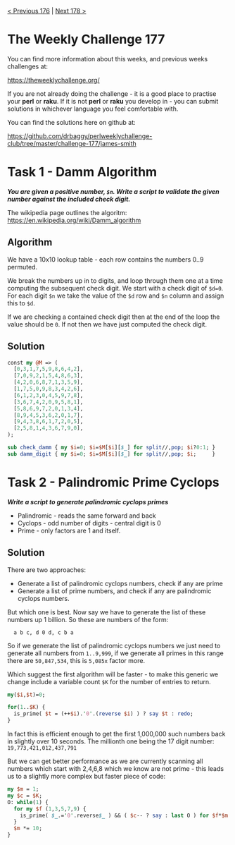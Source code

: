 [< Previous 176](https://github.com/drbaggy/perlweeklychallenge-club/tree/master/challenge-176/james-smith) |
[Next 178 >](https://github.com/drbaggy/perlweeklychallenge-club/tree/master/challenge-178/james-smith)

# The Weekly Challenge 177

You can find more information about this weeks, and previous weeks challenges at:

  https://theweeklychallenge.org/

If you are not already doing the challenge - it is a good place to practise your
**perl** or **raku**. If it is not **perl** or **raku** you develop in - you can
submit solutions in whichever language you feel comfortable with.

You can find the solutions here on github at:

https://github.com/drbaggy/perlweeklychallenge-club/tree/master/challenge-177/james-smith

# Task 1 - Damm Algorithm

***You are given a positive number, `$n`.  Write a script to validate the given number against the included check digit.***

The wikipedia page outlines the algoritm: https://en.wikipedia.org/wiki/Damm_algorithm

## Algorithm

We have a 10x10 lookup table - each row contains the numbers 0..9 permuted.

We break the numbers up in to digits, and loop through them one at a time computing the subsequent check digit. We start with a check digit of `$d=0`.
For each digit `$n` we take the value of the `$d` row and `$n` column and assign this to `$d`.

If we are checking a contained check digit then at the end of the loop the value should be `0`. If not then we have just computed the check digit.

## Solution

```perl
const my @M => (
  [0,3,1,7,5,9,8,6,4,2],
  [7,0,9,2,1,5,4,8,6,3],
  [4,2,0,6,8,7,1,3,5,9],
  [1,7,5,0,9,8,3,4,2,6],
  [6,1,2,3,0,4,5,9,7,8],
  [3,6,7,4,2,0,9,5,8,1],
  [5,8,6,9,7,2,0,1,3,4],
  [8,9,4,5,3,6,2,0,1,7],
  [9,4,3,8,6,1,7,2,0,5],
  [2,5,8,1,4,3,6,7,9,0],
);

sub check_damm { my $i=0; $i=$M[$i][$_] for split//,pop; $i?0:1; }
sub damm_digit { my $i=0; $i=$M[$i][$_] for split//,pop; $i;     }
```

# Task 2 - Palindromic Prime Cyclops

***Write a script to generate palindromic cyclops primes***

 * Palindromic - reads the same forward and back
 * Cyclops - odd number of digits - central digit is 0
 * Prime - only factors are 1 and itself.

## Solution

There are two approaches:

 * Generate a list of palindromic cyclops numbers, check if any are prime
 * Generate a list of prime numbers, and check if any are palindromic cyclops numbers.

But which one is best. Now say we have to generate the list of these numbers up 1 billion. So these are numbers of the form:

```
  a b c, d 0 d, c b a
```

So if we generate the list of palindromic cyclops numbers we just need to generate all numbers from `1..9,999`, if we generate all primes in this range there are `50,847,534`, this is `5,085x` factor more.

Which suggest the first algorithm will be faster - to make this generic we change include a variable count `$K` for the number of entries to return.

```perl
my($i,$t)=0;

for(1..$K) {
  is_prime( $t = (++$i).'0'.(reverse $i) ) ? say $t : redo;
}
```

In fact this is efficient enough to get the first 1,000,000 such numbers back in slightly over 10 seconds. The millionth one being the 17 digit number: `19,773,421,012,437,791`

But we can get better performance as we are currently scanning all numbers which start with 2,4,6,8 which we know are not prime - this leads us to a slightly more complex but faster piece of code:

```perl
my $m = 1;
my $c = $K;
O: while(1) {
  for my $f (1,3,5,7,9) {
    is_prime( $_.='0'.reverse$_ ) && ( $c-- ? say : last O ) for $f*$m .. ($f+1)*$m-1;
  }
  $m *= 10;
}
```

